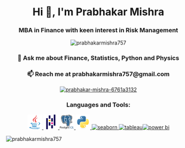 <h1 align="center">Hi 👋, I'm Prabhakar Mishra</h1>
<h3 align="center">MBA in Finance with keen interest in Risk Management</h3>

<p align="center"> <img src="https://komarev.com/ghpvc/?username=prabhakarmishra757&label=Profile%20views&color=0e75b6&style=flat" alt="prabhakarmishra757" /> </p>

  <h3 align="center"> 💬 Ask me about Finance, Statistics, Python and Physics</h3> 

  <h3 align="center"> 📫 Reach me at prabhakarmishra757@gmail.com </h3> 


<p align="center">
<a href="https://linkedin.com/in/prabhakar-mishra-6761a3132" target="blank"><img align="center" src="https://raw.githubusercontent.com/rahuldkjain/github-profile-readme-generator/master/src/images/icons/Social/linked-in-alt.svg" alt="prabhakar-mishra-6761a3132" height="30" width="40" /></a>
</p>

<h3 align="center">Languages and Tools:</h3>
<p align="center"> <a href="https://www.java.com" target="_blank" rel="noreferrer"> <img src="https://raw.githubusercontent.com/devicons/devicon/master/icons/java/java-original.svg" alt="java" width="40" height="40"/> </a> <a href="https://pandas.pydata.org/" target="_blank" rel="noreferrer"> <img src="https://raw.githubusercontent.com/devicons/devicon/2ae2a900d2f041da66e950e4d48052658d850630/icons/pandas/pandas-original.svg" alt="pandas" width="40" height="40"/> </a> <a href="https://www.postgresql.org" target="_blank" rel="noreferrer"> <img src="https://raw.githubusercontent.com/devicons/devicon/master/icons/postgresql/postgresql-original-wordmark.svg" alt="postgresql" width="40" height="40"/> </a> <a href="https://www.python.org" target="_blank" rel="noreferrer"> <img src="https://raw.githubusercontent.com/devicons/devicon/master/icons/python/python-original.svg" alt="python" width="40" height="40"/> </a> <a href="https://seaborn.pydata.org/" target="_blank" rel="noreferrer"> <img src="https://seaborn.pydata.org/_images/logo-mark-lightbg.svg" alt="seaborn" width="40" height="40"/> </a><a href="https://www.tableau.com" target="_blank" rel="noreferrer"><img src="https://upload.wikimedia.org/wikipedia/commons/4/4b/Tableau_Logo.png" alt="tableau" width="80" height="40"/></a><a href="https://powerbi.microsoft.com" target="_blank" rel="noreferrer"><img src="https://raw.githubusercontent.com/microsoft/PowerBI-Icons/main/SVG/Power-BI.svg" alt="power bi" width="40" height="40"/></a> </p>
<p><img align="center" src="https://github-readme-stats.vercel.app/api/top-langs?username=prabhakarmishra757&show_icons=true&locale=en&layout=compact" alt="prabhakarmishra757" /></p>
